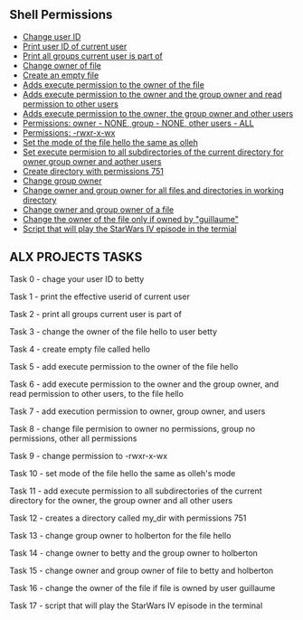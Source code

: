 ## Shell Permissions

* [Change user ID](0x01-shell_permissions/0-iam_betty)
* [Print user ID of current user](0x01-shell_permissions/1-who_am_i)
* [Print all groups current user is part of](0x01-shell_permissions/2-groups)
* [Change owner of file](0x01-shell_permissions/3-new_owner)
* [Create an empty file](0x01-shell_permissions/4-empty)
* [Adds execute permission to the owner of the file](0x01-shell_permissions/5-execute)
* [Adds execute permission to the owner and the group owner and read permission to other users](0x01-shell_permissions/6-multiple_permissions)
* [Adds execute permission to the owner, the group owner and other users](0x01-shell_permissions/7-everybody)
* [Permissions: owner - NONE, group - NONE, other users - ALL](0x01-shell_permissions/8-James_Bond)
* [Permissions: -rwxr-x-wx](0x01-shell_permissions/9-John_Doe)
* [Set the mode of the file hello the same as olleh](0x01-shell_permissions/10-mirror_permissions)
* [Set execute permision to all subdirectories of the current directory for owner group owner and aother users](0x01-shell_permissions/11-directories_permissions)
* [Create directory with permissions 751](0x01-shell_permissions/12-directory_permissions)
* [Change group owner](0x01-shell_permissions/13-change_group)
* [Change owner and group owner for all files and directories in working directory](0x01-shell_permissions/14-change_owner_and_group)
* [Change owner and group owner of a file](0x01-shell_permissions/15-symbolic_link_permissions)
* [Change the owner of the file only if owned by "guillaume"](0x01-shell_permissions/16-if_only)
* [Script that will play the StarWars IV episode in the termial](0x01-shell_permissions/100-Star_Wars)

## ALX PROJECTS TASKS

Task 0 - chage your user ID to betty

Task 1 - print the effective userid of current user

Task 2 - print all groups current user is part of

Task 3 - change the owner of the file hello to user betty

Task 4 - create empty file called hello

Task 5 - add execute permission to the owner of the file hello

Task 6 - add execute permission to the owner and the group owner, and read permission to other users, to the file hello

Task 7 - add execution permission to owner, group owner, and users

Task 8 - change file permision to owner no permissions, group no permissions, other all permissions

Task 9 - change permission to -rwxr-x-wx

Task 10 - set mode of the file hello the same as olleh's mode

Task 11 - add execute permission to all subdirectories of the current directory for the owner, the group owner and all other users

Task 12 - creates a directory called my_dir  with permissions 751

Task 13 - change group owner to holberton for the file hello

Task 14 - change owner to betty and the group owner to holberton

Task 15 - change owner and group owner of file to betty and holberton

Task 16 - change the owner of the file if file is owned by user guillaume

Task 17 - script that will play the StarWars IV episode in the terminal

